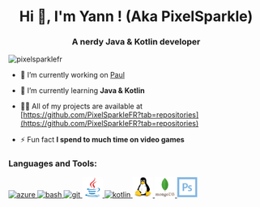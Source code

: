 <h1 align="center">Hi 👋, I'm Yann ! (Aka PixelSparkle)</h1>
<h3 align="center">A nerdy Java & Kotlin developer</h3>

<p align="left"> <img src="https://komarev.com/ghpvc/?username=pixelsparklefr&label=Profile%20views&color=0e75b6&style=flat" alt="pixelsparklefr" /> </p>

- 🔭 I’m currently working on [Paul](https://github.com/DreamseeTelevision/paul-kotlin)

- 🌱 I’m currently learning **Java & Kotlin**

- 👨‍💻 All of my projects are available at [https://github.com/PixelSparkleFR?tab=repositories](https://github.com/PixelSparkleFR?tab=repositories)

- ⚡ Fun fact **I spend to much time on video games**

<h3 align="left">Languages and Tools:</h3>
<p align="left"> <a href="https://azure.microsoft.com/en-in/" target="_blank"> <img src="https://www.vectorlogo.zone/logos/microsoft_azure/microsoft_azure-icon.svg" alt="azure" width="40" height="40"/> </a> <a href="https://www.gnu.org/software/bash/" target="_blank"> <img src="https://www.vectorlogo.zone/logos/gnu_bash/gnu_bash-icon.svg" alt="bash" width="40" height="40"/> </a> <a href="https://git-scm.com/" target="_blank"> <img src="https://www.vectorlogo.zone/logos/git-scm/git-scm-icon.svg" alt="git" width="40" height="40"/> </a> <a href="https://www.java.com" target="_blank"> <img src="https://raw.githubusercontent.com/devicons/devicon/master/icons/java/java-original.svg" alt="java" width="40" height="40"/> </a> <a href="https://kotlinlang.org" target="_blank"> <img src="https://www.vectorlogo.zone/logos/kotlinlang/kotlinlang-icon.svg" alt="kotlin" width="40" height="40"/> </a> <a href="https://www.linux.org/" target="_blank"> <img src="https://raw.githubusercontent.com/devicons/devicon/master/icons/linux/linux-original.svg" alt="linux" width="40" height="40"/> </a> <a href="https://www.mongodb.com/" target="_blank"> <img src="https://raw.githubusercontent.com/devicons/devicon/master/icons/mongodb/mongodb-original-wordmark.svg" alt="mongodb" width="40" height="40"/> </a> <a href="https://www.photoshop.com/en" target="_blank"> <img src="https://raw.githubusercontent.com/devicons/devicon/master/icons/photoshop/photoshop-line.svg" alt="photoshop" width="40" height="40"/> </a> </p>
